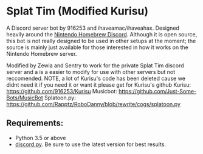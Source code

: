 # Splat Tim (Modified Kurisu)
A Discord server bot by 916253 and ihaveamac/ihaveahax. Designed heavily around the [Nintendo Homebrew Discord](https://discord.gg/C29hYvh).
Although it is open source, this bot is not really designed to be used in other setups at the moment; the source is mainly just available for those interested in how it works on the Nintendo Homebrew server.

Modified by Zewia and Sentry to work for the private Splat Tim discord server and a is a easier to modify for use with other servers but not reccomended.
NOTE, a lot of Kurisu's code has been deleted cause we didnt need it if you need it or want it please get for Kurisu's github
Kurisu: https://github.com/916253/Kurisu
Musicbot: https://github.com/Just-Some-Bots/MusicBot
Splatoon.py: https://github.com/Rapptz/RoboDanny/blob/rewrite/cogs/splatoon.py

## Requirements:
* Python 3.5 or above
* [discord.py](https://github.com/Rapptz/discord.py). Be sure to use the latest version for best results.
